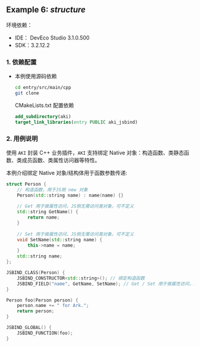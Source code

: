 ## Example 6: *structure*

环境依赖：
* IDE： DevEco Studio 3.1.0.500
* SDK：3.2.12.2

### 1. 依赖配置

- 本例使用源码依赖

    ```bash
    cd entry/src/main/cpp
    git clone
    ```

  CMakeLists.txt 配置依赖
    ```cmake
    add_subdirectory(aki)
    target_link_libraries(entry PUBLIC aki_jsbind)
    ```

### 2. 用例说明

使用 `AKI` 封装 C++ 业务插件，`AKI` 支持绑定 Native 对象：构造函数、类静态函数、类成员函数、类属性访问器等特性。

本例介绍绑定 Native 对象/结构体用于函数参数传递:

```c++
struct Person {
    // 构造函数，用于JS侧 new 对象
    Person(std::string name) : name(name) {}
    
    // Get 用于做属性访问，JS侧无需访问类对象，可不定义
    std::string GetName() {
        return name;
    }
    
    // Set 用于做属性访问，JS侧无需访问类对象，可不定义
    void SetName(std::string name) {
        this->name = name;
    }
    std::string name;
};

JSBIND_CLASS(Person) {
    JSBIND_CONSTRUCTOR<std::string>(); // 绑定构造函数
    JSBIND_FIELD("name", GetName, SetName); // Get / Set 用于做属性访问，JS侧无需访问类对象，可不定义
}

Person foo(Person person) {
    person.name += " for Ark.";
    return person;
}

JSBIND_GLOBAL() {
    JSBIND_FUNCTION(foo);
}
```